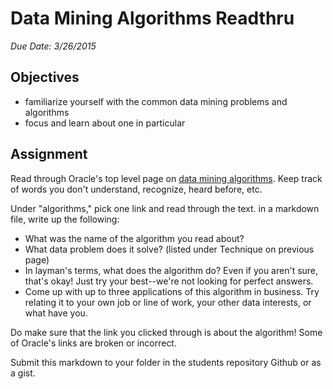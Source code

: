 # Data Mining Algorithms Readthru
*Due Date: 3/26/2015*

## Objectives

* familiarize yourself with the common data mining problems and algorithms
* focus and learn about one in particular

## Assignment

Read through Oracle's top level page on [data mining algorithms](http://www.oracle.com/technetwork/database/enterprise-edition/odm-techniques-algorithms-097163.html). Keep track of words you don't understand, recognize, heard before, etc.

Under "algorithms," pick one link and read through the text. in a markdown file, write up the following:

* What was the name of the algorithm you read about?
* What data problem does it solve? (listed under Technique on previous page)
* In layman's terms, what does the algorithm do? Even if you aren't sure, that's okay! Just try your best--we're not looking for perfect answers.
* Come up with up to three applications of this algorithm in business. Try relating it to your own job or line of work, your other data interests, or what have you.

Do make sure that the link you clicked through is about the algorithm! Some of Oracle's links are broken or incorrect.

Submit this markdown to your folder in the students repository Github or
as a gist.


